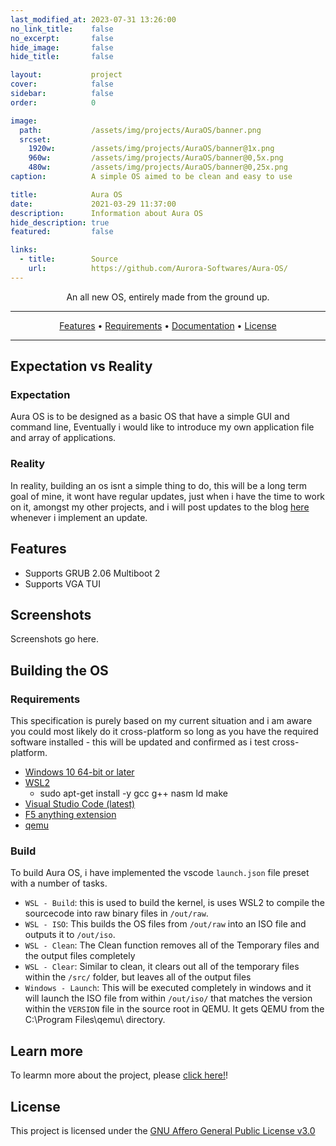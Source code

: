 ```yaml
---
last_modified_at: 2023-07-31 13:26:00
no_link_title:    false
no_excerpt:       false
hide_image:       false
hide_title:       false

layout:           project
cover:            false
sidebar:          false
order:            0

image:
  path:           /assets/img/projects/AuraOS/banner.png
  srcset:
    1920w:        /assets/img/projects/AuraOS/banner@1x.png
    960w:         /assets/img/projects/AuraOS/banner@0,5x.png
    480w:         /assets/img/projects/AuraOS/banner@0,25x.png
caption:          A simple OS aimed to be clean and easy to use

title:            Aura OS
date:             2021-03-29 11:37:00
description:      Information about Aura OS
hide_description: true
featured:         false

links:
  - title:        Source
    url:          https://github.com/Aurora-Softwares/Aura-OS/
---
```


<div align="center">


An all new OS, entirely made from the ground up.


______________________________________________________________________

<p align="center">

<a href="#features">Features</a> •
<a href="#requirements">Requirements</a> •
<a href="https://ryvor.github.io/Projects/AuraOS/wiki/">Documentation</a> •
<a href="#license">License</a>

</p>

______________________________________________________________________

</div>

## Expectation vs Reality

### Expectation

Aura OS is to be designed as a basic OS that have a simple GUI and command line, Eventually i would like to introduce my own application file and array of applications.

### Reality

In reality, building an os isnt a simple thing to do, this will be a long term goal of mine, it wont have regular updates, just when i have the time to work on it, amongst my other projects, and i will post updates to the blog [here](https://ryvor.github.io/Posts/) whenever i implement an update.

## Features

- Supports GRUB 2.06 Multiboot 2
- Supports VGA TUI

## Screenshots

Screenshots go here.

## Building the OS

### Requirements

This specification is purely based on my current situation and i am aware you could most likely do it cross-platform so long as you have the required software installed - this will be updated and confirmed as i test cross-platform.

- [Windows 10 64-bit or later](https://www.microsoft.com/en-gb/software-download/windows10)
- [WSL2](https://learn.microsoft.com/en-us/windows/wsl/install)
  - sudo apt-get install -y gcc g++ nasm ld make
- [Visual Studio Code (latest)](https://code.visualstudio.com/)
- [F5 anything extension](https://marketplace.visualstudio.com/items?itemName=discretegames.f5anything)
- [qemu](https://qemu.weilnetz.de/w64/)

### Build

To build Aura OS, i have implemented the vscode `launch.json` file preset with a number of tasks.

- `WSL - Build`: this is used to build the kernel, is uses WSL2 to compile the sourcecode into raw binary files in `/out/raw`.
- `WSL - ISO`: This builds the OS files from `/out/raw` into an ISO file and outputs it to `/out/iso`.
- `WSL - Clean`: The Clean function removes all of the Temporary files and the output files completely
- `WSL - Clear`: Similar to clean, it clears out all of the temporary files within the `/src/` folder, but leaves all of the output files
- `Windows - Launch`: This will be executed completely in windows and it will launch the ISO file from within `/out/iso/` that matches the version within the `VERSION` file in the source root in QEMU. It gets QEMU from the C:\Program Files\qemu\ directory.

## Learn more

To learmn more about the project, please [click here!](https://ashwell-design.github.io/MultiDomainX/)!

## License

This project is licensed under the [GNU Affero General Public License v3.0](/Licenses/AGPL-3.0/)
